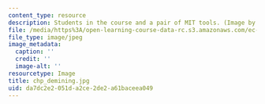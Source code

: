 ```yaml
---
content_type: resource
description: Students in the course and a pair of MIT tools. (Image by MIT OCW.)
file: /media/https%3A/open-learning-course-data-rc.s3.amazonaws.com/ec-s06-design-for-demining-spring-2007/da7dc2e2051da2ce2de2a61baceea049_chp_demining.jpg
file_type: image/jpeg
image_metadata:
  caption: ''
  credit: ''
  image-alt: ''
resourcetype: Image
title: chp_demining.jpg
uid: da7dc2e2-051d-a2ce-2de2-a61baceea049
---
```

